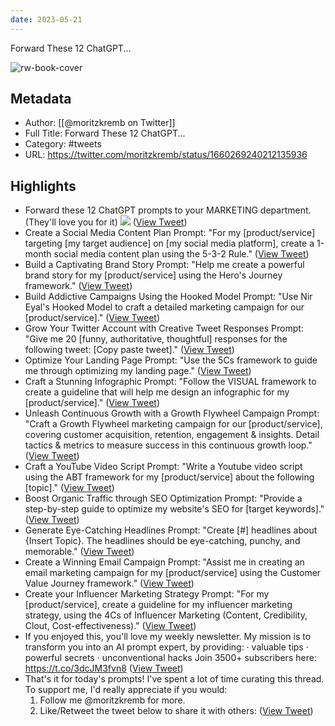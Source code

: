 ```yaml
---
date: 2023-05-21
---
```

Forward These 12 ChatGPT...

![rw-book-cover](https://pbs.twimg.com/profile_images/1679831685985075202/rmC9eVnN.jpg)

## Metadata
- Author: [[@moritzkremb on Twitter]]
- Full Title: Forward These 12 ChatGPT...
- Category: #tweets
- URL: https://twitter.com/moritzkremb/status/1660269240212135936

## Highlights
- Forward these 12 ChatGPT prompts to your MARKETING department.
  (They'll love you for it) 
  ![](https://pbs.twimg.com/media/Fwp2Ex6acAEuCZ-.jpg) ([View Tweet](https://twitter.com/moritzkremb/status/1660269240212135936))
- Create a Social Media Content Plan
  Prompt:
  "For my [product/service] targeting [my target audience] on [my social media platform], create a 1-month social media content plan using the 5-3-2 Rule." ([View Tweet](https://twitter.com/moritzkremb/status/1660269243160748033))
- Build a Captivating Brand Story
  Prompt:
  "Help me create a powerful brand story for my [product/service] using the Hero's Journey framework." ([View Tweet](https://twitter.com/moritzkremb/status/1660269245828337666))
- Build Addictive Campaigns Using the Hooked Model
  Prompt:
  "Use Nir Eyal's Hooked Model to craft a detailed marketing campaign for our [product/service]." ([View Tweet](https://twitter.com/moritzkremb/status/1660269248516882433))
- Grow Your Twitter Account with Creative Tweet Responses
  Prompt:
  "Give me 20 [funny, authoritative, thoughtful] responses for the following tweet: [Copy paste tweet]." ([View Tweet](https://twitter.com/moritzkremb/status/1660269251138293761))
- Optimize Your Landing Page
  Prompt:
  "Use the 5Cs framework to guide me through optimizing my landing page." ([View Tweet](https://twitter.com/moritzkremb/status/1660269253805899779))
- Craft a Stunning Infographic
  Prompt:
  "Follow the VISUAL framework to create a guideline that will help me design an infographic for my [product/service]." ([View Tweet](https://twitter.com/moritzkremb/status/1660269256343453704))
- Unleash Continuous Growth with a Growth Flywheel Campaign
  Prompt:
  "Craft a Growth Flywheel marketing campaign for our [product/service], covering customer acquisition, retention, engagement & insights. Detail tactics & metrics to measure success in this continuous growth loop." ([View Tweet](https://twitter.com/moritzkremb/status/1660269258922930178))
- Craft a YouTube Video Script
  Prompt:
  "Write a Youtube video script using the ABT framework for my [product/service] about the following [topic]." ([View Tweet](https://twitter.com/moritzkremb/status/1660269261603090433))
- Boost Organic Traffic through SEO Optimization
  Prompt:
  "Provide a step-by-step guide to optimize my website's SEO for [target keywords]." ([View Tweet](https://twitter.com/moritzkremb/status/1660269264283250688))
- Generate Eye-Catching Headlines
  Prompt:
  "Create [#] headlines about {Insert Topic}. The headlines should be eye-catching, punchy, and memorable." ([View Tweet](https://twitter.com/moritzkremb/status/1660269266887905282))
- Create a Winning Email Campaign
  Prompt:
  "Assist me in creating an email marketing campaign for my [product/service] using the Customer Value Journey framework." ([View Tweet](https://twitter.com/moritzkremb/status/1660269269480005632))
- Create your Influencer Marketing Strategy
  Prompt:
  "For my [product/service], create a guideline for my influencer marketing strategy, using the 4Cs of Influencer Marketing (Content, Credibility, Clout, Cost-effectiveness)." ([View Tweet](https://twitter.com/moritzkremb/status/1660269272072093697))
- If you enjoyed this, you'll love my weekly newsletter.
  My mission is to transform you into an AI prompt expert, by providing:
  · valuable tips
  · powerful secrets
  · unconventional hacks
  Join 3500+ subscribers here:
  https://t.co/3dcJM3fvn8 ([View Tweet](https://twitter.com/moritzkremb/status/1660269274777387009))
- That's it for today's prompts!
  I've spent a lot of time curating this thread. To support me, I'd really appreciate if you would:
  1. Follow me @moritzkremb for more.
  2. Like/Retweet the tweet below to share it with others: ([View Tweet](https://twitter.com/moritzkremb/status/1660269277348511750))
